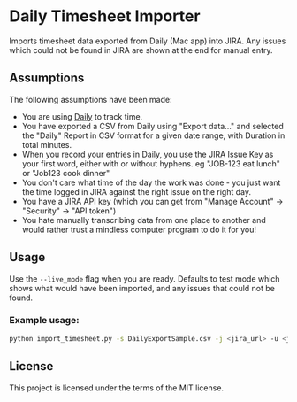 # Daily Timesheet Importer

Imports timesheet data exported from Daily (Mac app) into JIRA. 
Any issues which could not be found in JIRA are shown at the end for manual entry.

## Assumptions

The following assumptions have been made:

- You are using [Daily](https://dailytimetracking.com/) to track time.
- You have exported a CSV from Daily using "Export data..." and selected the "Daily" Report in CSV format for a given date range, with Duration in total minutes.
- When you record your entries in Daily, you use the JIRA Issue Key as your first word, either with or without hyphens. eg "JOB-123 eat lunch" or "Job123 cook dinner"
- You don't care what time of the day the work was done - you just want the time logged in JIRA against the right issue on the right day.
- You have a JIRA API key (which you can get from "Manage Account" -> "Security" -> "API token")
- You hate manually transcribing data from one place to another and would rather trust a mindless computer program to do it for you!

## Usage

Use the ```--live_mode``` flag when you are ready. Defaults to test mode which shows what would have been imported, and any issues that could not be found.

### Example usage:

```bash
python import_timesheet.py -s DailyExportSample.csv -j <jira_url> -u <jira_user> -t <jira_api_token>
```

## License

This project is licensed under the terms of the MIT license.